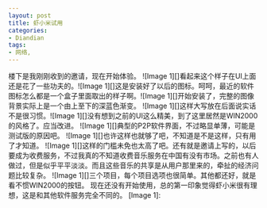 ```yaml
---
layout: post
title: 虾小米试用
categories:
- Diandian
tags:
- 网络, 
---
```

楼下是我刚刚收到的邀请，现在开始体验。 !\[Image 1\]\[\]看起来这个样子在UI上面还是花了一些功夫的。!\[Image 1\]\[\]这是安装好了以后的图标。呵呵，最近的软件图标怎么都是一个盒子里面取出的样子啊。!\[Image 1\]\[\]开始安装了，完整的图像背景实际上是一个由上至下的深蓝色渐变。 !\[Image 1\]\[\]这样大写放在后面说实话不是很习惯。!\[Image 1\]\[\]没有想到之前的UI这么精美，到了这里居然是WIN2000的风格了。应当改进。 !\[Image 1\]\[\]典型的P2P软件界面，不过略显单薄，可能是测试版的原因吧。 !\[Image 1\]\[\]也许这样也就够了吧，不知道是不是这样，只有用了才知道。 !\[Image 1\]\[\]这样的门槛未免也太高了吧。还有就是邀请上写的，以后要成为收费服务，不过我真的不知道收费音乐服务在中国有没有市场。之前也有人做过，但是似乎平平淡淡。而且这些音乐的共享是从用户那里来的，牵扯的经济问题比较复杂。 !\[Image 1\]\[\]三个项目，每个项目选项也很简单。其他都还好，就是看不惯WIN2000的按钮。 现在还没有开始使用，总的第一印象觉得虾小米很有理想，这是和其他软件服务完全不同的。 \[Image 1\]: